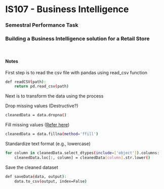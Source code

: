 # IS107 - Business Intelligence

### Semestral Performance Task

### Building a Business Intelligence solution for a Retail Store

<br />

#### Notes

First step is to read the csv file with pandas using read_csv function

```bash
def readCSV(path):
    return pd.read_csv(path)
```

Next is to transform the data using the process

Drop missing values (Destructive?)

```bash
cleanedData = data.dropna()
```

Fill missing values ([Refer here](https://www.geeksforgeeks.org/python-pandas-dataframe-ffill/))

```bash
cleanedData = data.fillna(method='ffill')
```

Standardize text format (e.g., lowercase)

```bash
for column in cleanedData.select_dtypes(include=['object']).columns:
    cleanedData.loc[:, column] = cleanedData[column].str.lower()
```

Save the cleaned dataset

```bash
def saveData(data, output):
    data.to_csv(output, index=False)
```
